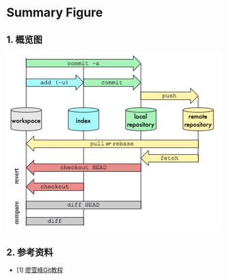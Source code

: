 # Summary Figure

## 1. 概览图
![概览图](./summary.png)

## 2. 参考资料
- [1] [廖雪峰Git教程](https://www.liaoxuefeng.com/wiki/896043488029600/897271968352576)